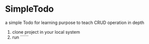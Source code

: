 # SimpleTodo
a simple Todo for learning purpose to teach CRUD operation in depth

1. clone project in your local system
2. run ``````
